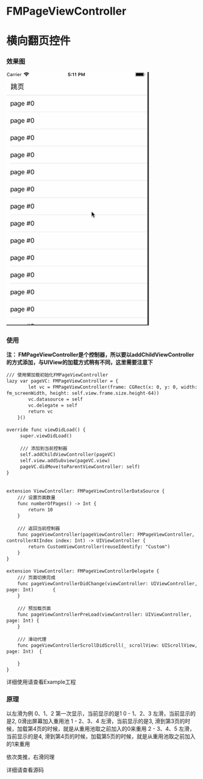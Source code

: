 # FMPageViewController
# 横向翻页控件

### 效果图
![效果图](https://github.com/FMYang/FMPageViewController/blob/master/Screenshot.gif)


### 使用

**注： FMPageViewController是个控制器，所以要以addChildViewController的方式添加，与UIView的加载方式稍有不同，这里需要注意下**

```
/// 使用懒加载初始化FMPageViewController
lazy var pageVC: FMPageViewController = {
        let vc = FMPageViewController(frame: CGRect(x: 0, y: 0, width: fm_screenWidth, height: self.view.frame.size.height-64))
        vc.datasource = self
        vc.delegate = self
        return vc
    }()

override func viewDidLoad() {
     super.viewDidLoad()
          
     /// 添加到当前控制器      
     self.addChildViewController(pageVC)
     self.view.addSubview(pageVC.view)
     pageVC.didMove(toParentViewController: self)
}


extension ViewController: FMPageViewControllerDataSource {
    /// 设置页面数量
    func numberOfPages() -> Int {
        return 10
    }

    /// 返回当前控制器
    func pageViewController(pageViewController: FMPageViewController, controllerAtIndex index: Int) -> UIViewController {
        return CustomViewController(reuseIdentify: "Custom")
    }
}

extension ViewController: FMPageViewControllerDelegate {
    /// 页面切换完成
    func pageViewControllerDidChange(viewController: UIViewController, page: Int)       {
    }
    
    /// 预加载页面
    func pageViewControllerPreLoad(viewController: UIViewController, page: Int) {
    }

    /// 滑动代理
    func pageViewControllerScrollDidScroll(_ scrollView: UIScrollView, page: Int)  {

    }
}
```

详细使用请查看Example工程

### 原理

以左滑为例
    0、1、2  第一次显示，当前显示的是1
0 - 1、2、3  左滑，当前显示的是2, 0滑出屏幕加入重用池
1 - 2、3、4  左滑，当前显示的是3, 滑到第3页的时候，加载第4页的时候，就是从重用池取之前加入的0来重用
2 - 3、4、5  左滑，当前显示的是4, 滑到第4页的时候，加载第5页的时候，就是从重用池取之前加入的1来重用

依次类推，右滑同理

详细请查看源码


